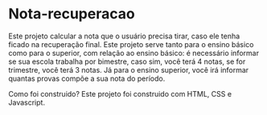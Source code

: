# Nota-recuperacao
Este projeto calcular a nota que o usuário precisa tirar, caso ele tenha ficado na recuperação final.
Este projeto serve tanto para o ensino básico como para o superior, com relação ao ensino básico:
é necessário informar se sua escola trabalha por bimestre, caso sim, você terá 4 notas, se for trimestre, você terá 3 notas.
Já para o ensino superior, você irá informar quantas provas compõe a sua nota do período. 

Como foi construido? 
Este projeto foi construido com HTML, CSS e Javascript.
